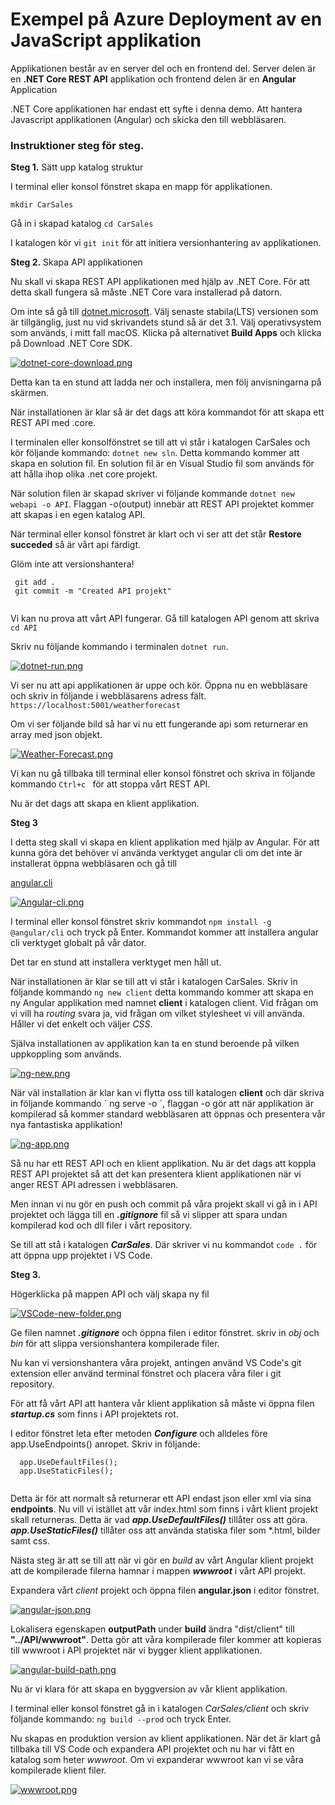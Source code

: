 # Exempel på Azure Deployment av en JavaScript applikation

Applikationen består av en server del och en frontend del.
Server delen är en **.NET Core REST API** applikation och frontend delen är en **Angular** Application

.NET Core applikationen har endast ett syfte i denna demo. Att hantera Javascript applikationen (Angular) och skicka den till webbläsaren.

### Instruktioner steg för steg.

**Steg 1.** Sätt upp katalog struktur

I terminal eller konsol fönstret skapa en mapp för applikationen.

` mkdir CarSales `

Gå in i skapad katalog ` cd CarSales `

I katalogen kör vi ` git init ` för att initiera versionhantering av applikationen.

**Steg 2.** Skapa API applikationen

Nu skall vi skapa REST API applikationen med hjälp av .NET Core. För att detta skall fungera så måste .NET Core vara installerad på datorn.

Om inte så gå till [dotnet.microsoft](https://dotnet.microsoft.com/download). Välj senaste stabila(LTS) versionen som är tillgänglig, just nu vid skrivandets stund så är det 3.1. Välj operativsystem som används, i mitt fall macOS. Klicka på alternativet **Build Apps** och klicka på Download .NET Core SDK.

[![dotnet-core-download.png](https://i.postimg.cc/d3FRpCWN/dotnet-core-download.png)](https://postimg.cc/gXM66xb3)

Detta kan ta en stund att ladda ner och installera, men följ anvisningarna på skärmen.

När installationen är klar så är det dags att köra kommandot för att skapa ett REST API med .core.

I terminalen eller konsolfönstret se till att vi står i katalogen CarSales och kör följande kommando: `dotnet new sln`. Detta kommando kommer att skapa en solution fil. En solution fil är en Visual Studio fil som används för att hålla ihop olika .net core projekt.

När solution filen är skapad skriver vi följande kommande `dotnet new webapi -o API`. Flaggan -o(output) innebär att REST API projektet kommer att skapas i en egen katalog API.

När terminal eller konsol fönstret är klart och vi ser att det står **Restore succeded** så är vårt api färdigt.

Glöm inte att versionshantera! 

```
 git add .
 git commit -m "Created API projekt"
 
```

Vi kan nu prova att vårt API fungerar. Gå till katalogen API genom att skriva ` cd API `

Skriv nu följande kommando i terminalen ` dotnet run `.

[![dotnet-run.png](https://i.postimg.cc/nVTQpNMh/dotnet-run.png)](https://postimg.cc/9zRfB8G6)

Vi ser nu att api applikationen är uppe och kör. Öppna nu en webbläsare och skriv in följande i webbläsarens adress fält. ` https://localhost:5001/weatherforecast `

Om vi ser följande bild så har vi nu ett fungerande api som returnerar en array med json objekt.

[![Weather-Forecast.png](https://i.postimg.cc/TP8Kt6NC/Weather-Forecast.png)](https://postimg.cc/0zf5NLsw)

Vi kan nu gå tillbaka till terminal eller konsol fönstret och skriva in följande kommando `Ctrl+c ` för att stoppa vårt REST API.

Nu är det dags att skapa en klient applikation.

**Steg 3**

I detta steg skall vi skapa en klient applikation med hjälp av Angular. För att kunna göra det behöver vi använda verktyget angular cli om det inte är installerat öppna webbläsaren och gå till

[angular.cli](https://cli.angular.io/)


[![Angular-cli.png](https://i.postimg.cc/ryhzvWYd/Angular-cli.png)](https://postimg.cc/qg3kKtr0)

I terminal eller konsol fönstret skriv kommandot ` npm install -g @angular/cli ` och tryck på Enter. Kommandot kommer att installera angular cli verktyget globalt på vår dator.

Det tar en stund att installera verktyget men håll ut.

När installationen är klar se till att vi står i katalogen CarSales. Skriv in följande kommando ` ng new client ` detta kommando kommer att skapa en ny Angular applikation med namnet **client** 
i katalogen client. Vid frågan om vi vill ha *routing* svara ja, vid frågan om vilket stylesheet vi vill använda. Håller vi det enkelt och väljer *CSS*.

Själva installationen av applikation kan ta en stund beroende på vilken uppkoppling som används.

[![ng-new.png](https://i.postimg.cc/DwczPXsy/ng-new.png)](https://postimg.cc/21Vmz32P)

När väl installation är klar kan vi flytta oss till katalogen **client** och där skriva in följande kommando ´ ng serve -o ´, flaggan -o gör att när applikation är kompilerad så kommer standard
webbläsaren att öppnas och presentera vår nya fantastiska applikation!

[![ng-app.png](https://i.postimg.cc/xCXTQpZc/ng-app.png)](https://postimg.cc/tZHHtkpj)

Så nu har ett REST API och en klient applikation. Nu är det dags att koppla REST API projektet så att det kan presentera klient applikationen när vi anger REST API adressen i webbläsaren.

Men innan vi nu gör en push och commit på våra projekt skall vi gå in i API projektet och lägga till en ***.gitignore*** fil så vi slipper att spara undan kompilerad kod och dll filer i vårt repository.

Se till att stå i katalogen ***CarSales***. Där skriver vi nu kommandot ` code . ` för att öppna upp projektet i VS Code.

**Steg 3.**

Högerklicka på mappen API och välj skapa ny fil

[![VSCode-new-folder.png](https://i.postimg.cc/L5vyVvH3/VSCode-new-folder.png)](https://postimg.cc/hQzbDLQX)

Ge filen namnet ***.gitignore*** och öppna filen i editor fönstret.
skriv in *obj* och *bin* för att slippa versionshantera kompilerade filer.

Nu kan vi versionshantera våra projekt, antingen använd VS Code's git extension eller använd terminal fönstret och placera våra filer i git repository. 

För att få vårt API att hantera vår klient applikation så måste vi öppna filen ***startup.cs*** som finns i API projektets rot.

I editor fönstret leta efter metoden ***Configure*** och alldeles före app.UseEndpoints() anropet. Skriv in följande:

```
  app.UseDefaultFiles();
  app.UseStaticFiles();
  
```

Detta är för att normalt så returnerar ett API endast json eller xml via sina **endpoints**. Nu vill vi istället att vår index.html som finns i vårt klient projekt skall returneras. Detta är vad ***app.UseDefaultFiles()*** tillåter oss att göra. ***app.UseStaticFiles()*** tillåter oss att använda statiska filer som *.html, bilder samt css.

Nästa steg är att se till att när vi gör en *build* av vårt Angular klient projekt att de kompilerade filerna hamnar i mappen ***wwwroot*** i vårt API projekt.

Expandera vårt *client* projekt och öppna filen **angular.json** i editor fönstret.

[![angular-json.png](https://i.postimg.cc/pXksgPwV/angular-json.png)](https://postimg.cc/pphQjMV3)

Lokalisera egenskapen **outputPath** under **build** ändra "dist/client" till **"../API/wwwroot"**. Detta gör att våra kompilerade filer kommer att kopieras till wwwroot i API projektet när vi bygger klient applikationen.

[![angular-build-path.png](https://i.postimg.cc/65BHj811/angular-build-path.png)](https://postimg.cc/fkgjkRsx)

Nu är vi klara för att skapa en byggversion av vår klient applikation.

I terminal eller konsol fönstret gå in i katalogen *CarSales/client* och skriv följande kommando: ` ng build --prod ` och tryck Enter.

Nu skapas en produktion version av klient applikationen. När det är klart gå tillbaka till VS Code och expandera API projektet och nu har vi fått en katalog som heter *wwwroot*. Om vi expanderar wwwroot kan vi se våra kompilerade klient filer.

[![wwwroot.png](https://i.postimg.cc/HsJJC2KJ/wwwroot.png)](https://postimg.cc/F74Fyjhm)















